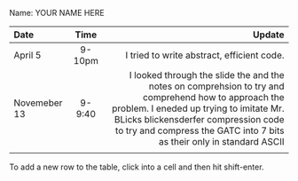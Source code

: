 Name: YOUR NAME HERE

| Date        |  Time  |                                                                                                                                                                                                                                                           Update |
|:------------|:------:|-----------------------------------------------------------------------------------------------------------------------------------------------------------------------------------------------------------------------------------------------------------------:|
| April 5     | 9-10pm |                                                                                                                                                                                                                       I tried to write abstract, efficient code. |
| Novemeber 13 | 9-9:40 | I looked through the slide the and the notes on comprehsion to try and comprehend how to approach the problem. I eneded up trying to imitate Mr. BLicks blickensderfer compression code to try and compress the GATC into 7 bits as their only in standard ASCII |
|             |        |                                                                                                                                                                                                                                                                  |


To add a new row to the table, click into a cell and then hit shift-enter.